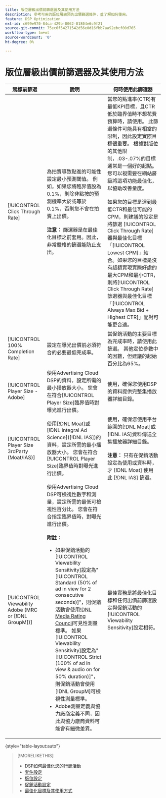 ```yaml
---
title: 版位層級出價前篩選器及其使用方法
description: 參考可用的版位層級預先出價篩選條件，並了解如何使用。
feature: DSP Optimization
exl-id: c699e970-84ca-429b-8062-81804e6c9f21
source-git-commit: 75ec6f54271542d56e0d16fbb7aa92ebcf00d765
workflow-type: tm+mt
source-wordcount: '0'
ht-degree: 0%

---
```


# 版位層級出價前篩選器及其使用方法

| 競標前篩選 | 說明 | 何時使用此篩選器 |
| ---------------| ----------- | ---------------------- |
| [!UICONTROL Click Through Rate] | 為拍賣導致點進的可能性設定最小預測閾值。 例如，如果您將臨界值設為0.1%，則除非點按的預測機率大於或等於0.1%，否則您不會在拍賣上出價。<br><br><b>注意：</b> 篩選器是在最佳化目標之前套用。因此，非常嚴格的篩選能防止支出。 | 當您的點進率(CTR)有最低KPI目標，且CTR低於臨界值時不想花費預算時，請使用。 此篩選條件可能具有相當的限制，因此設定實際目標很重要。 根據對版位的其他限制，.03-.07%的目標通常是一個好的起點。 您可以視需要在網站層級將這項功能最佳化，以協助改善量度。<br><br>如果您的目標是達到最低CTR和最佳可能的CPM，則建議的設定是將篩選 [!UICONTROL Click Through Rate] 器與最佳化目標「[!UICONTROL Lowest CPM]」結合。如果您的目標是沒有超額實現實際好處的最大CPM和最小CTR，則將[!UICONTROL Click Through Rate]篩選器與最佳化目標「[!UICONTROL Always Max Bid + Highest CTR]」配對可能更合適。 |
| [!UICONTROL 100% Completion Rate] | 設定在曝光出價前必須符合的必要最低完成率。 | 當促銷活動的主要目標為完成率時，請使用此篩選。 其他定位參數中的因數，但建議的起始百分比為65%。 |
| [!UICONTROL Player Size - Adobe] | 使用Advertising Cloud DSP的資料，設定所需的最小播放器大小。 您會在符合[!UICONTROL Player Size]臨界值時對曝光進行出價。 | 使用，確保您使用DSP的資料提供完整集播放器詳細目錄。 |
| [!UICONTROL Player Size 3rdParty (Moat/IAS)] | 使用[!DNL Moat]或[!DNL Integral Ad Science]([!DNL IAS])的資料，設定所需的最小播放器大小。 您會在符合[!UICONTROL Player Size]臨界值時對曝光進行出價。 | 使用，確保您使用平台範圍的[!DNL Moat]或[!DNL IAS]資料傳送全集播放器詳細目錄。<br><br><b>注意：</b> 只有在促銷活動設定為使用或資料時，才 [!DNL Moat] 使用此 [!DNL IAS] 篩選。 |
| [!UICONTROL Viewability Adobe (MRC or [!DNL GroupM])] | 使用Advertising Cloud DSP可檢視性數字和測量，設定所需的最低可檢視性百分比。 您會在符合指定臨界值時，對曝光進行出價。<br><br><b>附註：</b><ul><li>如果促銷活動的[!UICONTROL Viewability Sensitivity]設定為&quot;[!UICONTROL Standard (50% of ad in view for 2 consecutive seconds)]&quot;，則促銷活動會使用[!DNL Media Rating Council](MRC)可見性測量標準。 如果[!UICONTROL Viewability Sensitivity]設定為&quot;[!UICONTROL Strict (100% of ad in view & audio on for 50% duration)]&quot;，則促銷活動會使用[!DNL GroupM]可檢視性測量標準。</li><li>Adobe測量定義與協力廠商定義不同，因此與協力廠商資料可能會有細微差異。</li></ul> | 最佳實務是將最佳化目標和任何出價前篩選設定與促銷活動的[!UICONTROL Viewability Sensitivity]設定相符。 |

{style=&quot;table-layout:auto&quot;}

>[!MORELIKETHIS]
>
>* [DSP如何最佳化您的行銷活動](optimization-how-dsp-optimizes-campaigns.md)
>* [套件設定](/help/dsp/campaign-management/packages/package-settings.md)
>* [版位設定](/help/dsp/campaign-management/placements/placement-settings.md)
>* [促銷活動設定](/help/dsp/campaign-management/campaigns/campaign-settings.md)
>* [最佳化目標及其使用方式](optimization-goals.md)

